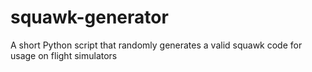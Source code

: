 # squawk-generator
A short Python script that randomly generates a valid squawk code for usage on flight simulators
